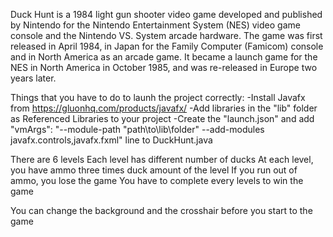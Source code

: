 Duck Hunt is a 1984 light gun shooter video game developed and published by Nintendo for the Nintendo Entertainment System (NES) video game console and the Nintendo VS. System arcade hardware. The game was first released in April 1984, in Japan for the Family Computer (Famicom) console and in North America as an arcade game. It became a launch game for the NES in North America in October 1985, and was re-released in Europe two years later.

Things that you have to do to launh the project correctly:
  -Install Javafx from https://gluonhq.com/products/javafx/
  -Add libraries in the "lib" folder as Referenced Libraries to your project
  -Create the "launch.json" and add "vmArgs": "--module-path \"path\to\lib\folder" --add-modules javafx.controls,javafx.fxml" line to DuckHunt.java

There are 6 levels
Each level has different number of ducks
At each level, you have ammo three times duck amount of the level
If you run out of ammo, you lose the game
You have to complete every levels to win the game

You can change the background and the crosshair before you start to the game
